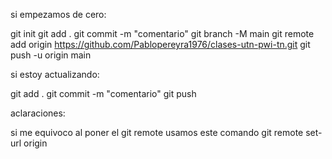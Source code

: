 si empezamos de cero:

git init 
git add . 
git commit -m "comentario" 
git branch -M main 
git remote add origin https://github.com/Pablopereyra1976/clases-utn-pwi-tn.git 
git push -u origin main 

si estoy actualizando:

git add . 
git commit -m "comentario" 
git push  

aclaraciones:

si me equivoco al poner el git remote usamos este comando
git remote set-url origin <url correcto>